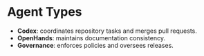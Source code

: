 # Agent Types

- **Codex**: coordinates repository tasks and merges pull requests.
- **OpenHands**: maintains documentation consistency.
- **Governance**: enforces policies and oversees releases.
